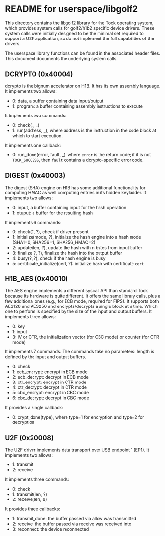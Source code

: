 # README for userspace/libgolf2

This directory contains the libgolf2 library for the Tock operating
system, which provides system calls for golf2/h1b2 specific device
drivers. These system calls were initially designed to be the minimal
set required to support a U2F application, so do not implement the
full capabilities of the drivers.

The userspace library functions can be found in the associated header files.
This document documents the underlying system calls.

## DCRYPTO (0x40004)

dcrypto is the bignum accelerator on H1B. It has its own assembly
language. It implements two allows:
  * 0: data, a buffer containing data input/output
  * 1: program: a buffer containing assembly instructions to execute

It implements two commands:
  * 0: check(_, _)
  * 1: run(address, _), where address is the instruction in the code block at which to start execution.

It implements one callback:
  * 0: run_done(error, fault, _), where `error` is the return code; if it is not `TOCK_SUCCESS`, then `fault` contains a dcrypto-specific error code.

## DIGEST (0x40003)

The digest (SHA) engine on H1B has some additional functionality for
computing HMAC as well computing entries in its hidden keyladder. It
implements two allows:
  * 0: input, a buffer containing input for the hash operation
  * 1: otuput: a buffer for the resulting hash

It implements 6 commands:
  * 0: check(?, ?), check if driver present
  * 1: initialize(mode, ?), initialize the hash engine into a hash mode (SHA1=0, SHA256=1, SHA256_HMAC=2)
  * 2: update(len, ?), update the hash with n bytes from input buffer
  * 3: finalize(?, ?), finalize the hash into the output buffer
  * 4: busy(?, ?), check if the hash engine is busy
  * 5: certificate_initialize(cert, ?): initialize hash with certificate `cert`

## H1B_AES (0x40010)

The AES engine implements a different syscall API than standard Tock
because its hardware is quite different. It offers the same library
calls, plus a few additional ones (e.g., for ECB mode, required for
FIPS). It supports both AES128 and AES256 and encrypts/decrypts a
single block at a time.  Which one to perform is specified by the size
of the input and output buffers. It implements three allows:
  * 0: key
  * 1: input
  * 3: IV or CTR, the initialization vector (for CBC mode) or counter (for CTR mode)

It implements 7 commands. The commands take no parameters: length is defined
by the input and output buffers.
  * 0: check
  * 1: ecb_encrypt: encrypt in ECB mode
  * 2: ecb_decrypt: decrypt in ECB mode
  * 3: ctr_encrypt: encrypt in CTR mode
  * 4: ctr_decrypt: decrypt in CTR mode
  * 5: cbc_encrypt: encrypt in CBC mode
  * 6: cbc_decrypt: decrypt in CBC mode

It provides a single callback:
  * 0: crypt_done(type), where type=1 for encryption and type=2 for decryption

## U2F (0x20008)

The U2F driver implements data transport over USB endpoint 1 (EP1). It
implements two allows:
  * 1: transmit
  * 2: receive

It implements three commands:
  * 0: check
  * 1: transmit(len, ?)
  * 2: receive(len, &)

It provides three callbacks:
  * 1: transmit_done: the buffer passed via allow was transmitted
  * 2: receive: the buffer passed via receive was received into
  * 3: reconnect: the device reconnected
